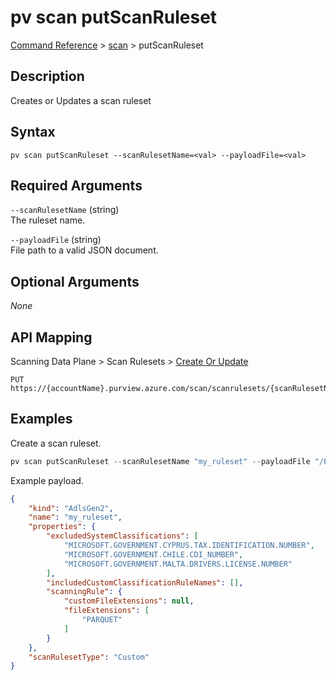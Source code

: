 # pv scan putScanRuleset
[Command Reference](../../../README.md#command-reference) > [scan](./main.md) > putScanRuleset

## Description
Creates or Updates a scan ruleset

## Syntax
```
pv scan putScanRuleset --scanRulesetName=<val> --payloadFile=<val>
```

## Required Arguments
`--scanRulesetName` (string)  
The ruleset name.

`--payloadFile` (string)  
File path to a valid JSON document.

## Optional Arguments
*None*

## API Mapping
Scanning Data Plane > Scan Rulesets > [Create Or Update](https://docs.microsoft.com/en-us/rest/api/purview/scanningdataplane/scan-rulesets/create-or-update)
```
PUT https://{accountName}.purview.azure.com/scan/scanrulesets/{scanRulesetName}
```

## Examples
Create a scan ruleset.
```powershell
pv scan putScanRuleset --scanRulesetName "my_ruleset" --payloadFile "/Path/to/file.json"
```

Example payload.
```json
{
    "kind": "AdlsGen2",
    "name": "my_ruleset",
    "properties": {
        "excludedSystemClassifications": [
            "MICROSOFT.GOVERNMENT.CYPRUS.TAX.IDENTIFICATION.NUMBER",
            "MICROSOFT.GOVERNMENT.CHILE.CDI_NUMBER",
            "MICROSOFT.GOVERNMENT.MALTA.DRIVERS.LICENSE.NUMBER"
        ],
        "includedCustomClassificationRuleNames": [],
        "scanningRule": {
            "customFileExtensions": null,
            "fileExtensions": [
                "PARQUET"
            ]
        }
    },
    "scanRulesetType": "Custom"
}
```